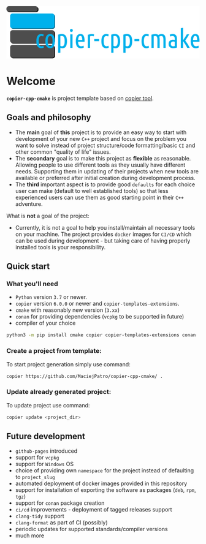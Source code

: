 ![copier-cpp-cmake](website/static/img/logo_2.svg)
# Welcome

**`copier-cpp-cmake`** is project template based on [copier tool](https://copier.readthedocs.io/en/stable/).

## Goals and philosophy

* The **main** goal of **this** project is to provide an easy way to start with development of your new `C++` project and focus on
the problem you want to solve instead of project structure/code formatting/basic `CI` and other common "quality of life"
issues. 
* The **secondary** goal is to make this project as **flexible** as reasonable. Allowing people to use different tools as they usually have different needs. Supporting them in updating of their projects when new tools are available or preferred after initial creation during development process.
* The **third** important aspect is to provide good `defaults` for each choice user can make (default to well established tools) so that less experienced users can use them as good starting point in their `C++` adventure.

What is **not** a goal of the project:
* Currently, it is not a goal to help you install/maintain all necessary tools on your machine. The project provides `docker` images for `CI/CD` which can be used during development - but taking care of having properly installed tools is your responsibility.

## Quick start

### What you'll need
- `Python` version `3.7` or newer.
- `copier` version `6.0.0` or newer and `copier-templates-extensions`.
- `cmake` with reasonably new version (`3.xx`)
- `conan` for providing dependencies (`vcpkg` to be supported in future)
- compiler of your choice
```bash
python3 -m pip install cmake copier copier-templates-extensions conan
```

### Create a project from template:

To start project generation simply use command:

```bash
copier https://github.com/MaciejPatro/copier-cpp-cmake/ .
```

### Update already generated project:

To update project use command:

```bash
copier update <project_dir>
```

## Future development

- `github-pages` introduced
- support for `vcpkg`
- support for `Windows` OS
- choice of providing own `namespace` for the project instead of defaulting to `project_slug`
- automated deployment of docker images provided in this repository
- support for installation of exporting the software as packages (`deb`, `rpm`, `tgz`)
- support for `conan` package creation
- `ci/cd` improvements - deployment of tagged releases support
- `clang-tidy` support
- `clang-format` as part of CI (possibly)
- periodic updates for supported standards/compiler versions
- much more
